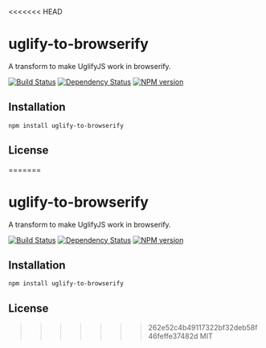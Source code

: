 <<<<<<< HEAD
# uglify-to-browserify

A transform to make UglifyJS work in browserify.

[![Build Status](https://travis-ci.org/ForbesLindesay/uglify-to-browserify.png?branch=master)](https://travis-ci.org/ForbesLindesay/uglify-to-browserify)
[![Dependency Status](https://gemnasium.com/ForbesLindesay/uglify-to-browserify.png)](https://gemnasium.com/ForbesLindesay/uglify-to-browserify)
[![NPM version](https://badge.fury.io/js/uglify-to-browserify.png)](http://badge.fury.io/js/uglify-to-browserify)

## Installation

    npm install uglify-to-browserify

## License

=======
# uglify-to-browserify

A transform to make UglifyJS work in browserify.

[![Build Status](https://travis-ci.org/ForbesLindesay/uglify-to-browserify.png?branch=master)](https://travis-ci.org/ForbesLindesay/uglify-to-browserify)
[![Dependency Status](https://gemnasium.com/ForbesLindesay/uglify-to-browserify.png)](https://gemnasium.com/ForbesLindesay/uglify-to-browserify)
[![NPM version](https://badge.fury.io/js/uglify-to-browserify.png)](http://badge.fury.io/js/uglify-to-browserify)

## Installation

    npm install uglify-to-browserify

## License

>>>>>>> 262e52c4b49117322bf32deb58f46feffe37482d
  MIT